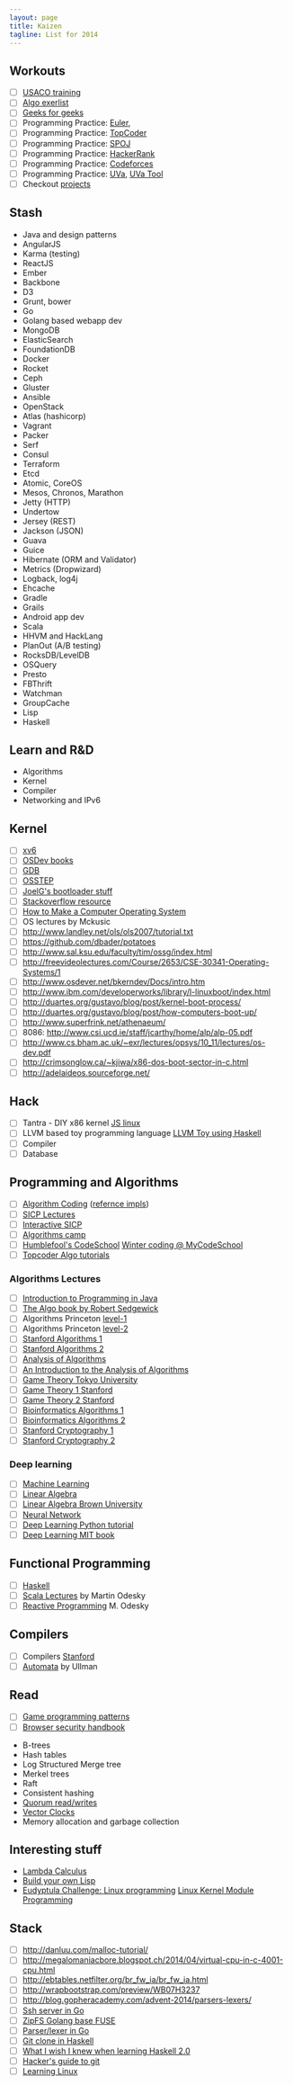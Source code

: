 ```yaml
---
layout: page
title: Kaizen
tagline: List for 2014
---
```


## Workouts

- [ ] [USACO training](http://train.usaco.org/usacogate)
- [ ] [Algo exerlist](https://code.google.com/p/prep/wiki/ExercisesList)
- [ ] [Geeks for geeks](http://www.geeksforgeeks.org/)
- [ ] Programming Practice: [Euler](http://projecteuler.net/),
- [ ] Programming Practice: [TopCoder](http://www.topcoder.com)
- [ ] Programming Practice: [SPOJ](http://www.spoj.com/)
- [ ] Programming Practice: [HackerRank](https://www.hackerrank.com/)
- [ ] Programming Practice: [Codeforces](http://codeforces.com/)
- [ ] Programming Practice: [UVa](http://uva.onlinejudge.org), [UVa Tool](http://uhunt.felix-halim.net/id/0)
- [ ] Checkout [projects](https://github.com/karan/Projects)

## Stash

- Java and design patterns
- AngularJS
- Karma (testing)
- ReactJS
- Ember
- Backbone
- D3
- Grunt, bower
- Go
- Golang based webapp dev
- MongoDB
- ElasticSearch
- FoundationDB
- Docker
- Rocket
- Ceph
- Gluster
- Ansible
- OpenStack
- Atlas (hashicorp)
- Vagrant
- Packer
- Serf
- Consul
- Terraform
- Etcd
- Atomic, CoreOS
- Mesos, Chronos, Marathon
- Jetty (HTTP)
- Undertow
- Jersey (REST)
- Jackson (JSON)
- Guava
- Guice
- Hibernate (ORM and Validator)
- Metrics (Dropwizard)
- Logback, log4j
- Ehcache
- Gradle
- Grails
- Android app dev
- Scala
- HHVM and HackLang
- PlanOut (A/B testing)
- RocksDB/LevelDB
- OSQuery
- Presto
- FBThrift
- Watchman
- GroupCache
- Lisp
- Haskell

## Learn and R&D

- Algorithms
- Kernel
- Compiler
- Networking and IPv6

## Kernel

- [ ] [xv6](http://pdos.csail.mit.edu/6.828/2012/xv6.html)
- [ ] [OSDev books](http://wiki.osdev.org/Books)
- [ ] [GDB](http://beej.us/guide/bggdb/)
- [ ] [OSSTEP](http://pages.cs.wisc.edu/~remzi/OSTEP/)
- [ ] [JoelG's bootloader stuff](http://joelgompert.com/OS/TableOfContents.htm)
- [ ] [Stackoverflow resource](http://stackoverflow.com/questions/43180/what-are-some-resources-for-getting-started-in-operating-system-development)
- [ ] [How to Make a Computer Operating System](http://samypesse.github.io/How-to-Make-a-Computer-Operating-System/)
- [ ] OS lectures by Mckusic
- [ ] http://www.landley.net/ols/ols2007/tutorial.txt
- [ ] https://github.com/dbader/potatoes
- [ ] http://www.sal.ksu.edu/faculty/tim/ossg/index.html
- [ ] http://freevideolectures.com/Course/2653/CSE-30341-Operating-Systems/1
- [ ] http://www.osdever.net/bkerndev/Docs/intro.htm
- [ ] http://www.ibm.com/developerworks/library/l-linuxboot/index.html
- [ ] http://duartes.org/gustavo/blog/post/kernel-boot-process/
- [ ] http://duartes.org/gustavo/blog/post/how-computers-boot-up/
- [ ] http://www.superfrink.net/athenaeum/
- [ ] 8086: http://www.csi.ucd.ie/staff/jcarthy/home/alp/alp-05.pdf
- [ ] http://www.cs.bham.ac.uk/~exr/lectures/opsys/10_11/lectures/os-dev.pdf
- [ ] http://crimsonglow.ca/~kjiwa/x86-dos-boot-sector-in-c.html
- [ ] http://adelaideos.sourceforge.net/

## Hack

- [ ] Tantra - DIY x86 kernel [JS linux](https://github.com/levskaya/jslinux-deobfuscated)
- [ ] LLVM based toy programming language [LLVM Toy using Haskell](http://www.stephendiehl.com/llvm/)
- [ ] Compiler
- [ ] Database

## Programming and Algorithms

- [ ] [Algorithm Coding](./algorithms.html) ([refernce impls](https://github.com/kennyledet/Algorithm-Implementations))
- [ ] [SICP Lectures](http://ocw.mit.edu/courses/electrical-engineering-and-computer-science/6-001-structure-and-interpretation-of-computer-programs-spring-2005/video-lectures/)
- [ ] [Interactive SICP](http://xuanji.appspot.com/isicp/index.html)
- [ ] [Algorithms camp](http://www.youtube.com/watch?v=vZ2Wn6Ly8Ok&playnext=1&list=PL713C10F05D6BB7BF)
- [ ] [Humblefool's CodeSchool](http://mycodeschool.com/problems) [Winter coding @ MyCodeSchool](http://wintercoding.mycodeschool.com/)
- [ ] [Topcoder Algo tutorials](http://community.topcoder.com/tc?module=Static&d1=tutorials&d2=alg_index)

### Algorithms Lectures

- [ ] [Introduction to Programming in Java](http://introcs.cs.princeton.edu/java/home/)
- [ ] [The Algo book by Robert Sedgewick](http://algs4.cs.princeton.edu/home/)
- [ ] Algorithms Princeton [level-1](https://class.coursera.org/algs4partI-003/lecture)
- [ ] Algorithms Princeton [level-2](https://class.coursera.org/algs4partII-002/lecture)
- [ ] [Stanford Algorithms 1](https://www.coursera.org/course/algo)
- [ ] [Stanford Algorithms 2](https://www.coursera.org/course/algo2)
- [ ] [Analysis of Algorithms](https://www.coursera.org/course/aofa)
- [ ] [An Introduction to the Analysis of Algorithms](http://aofa.cs.princeton.edu/home/)
- [ ] [Game Theory Tokyo University](https://www.coursera.org/course/welcomegametheory)
- [ ] [Game Theory 1 Stanford](https://www.coursera.org/course/gametheory)
- [ ] [Game Theory 2 Stanford](https://www.coursera.org/course/gametheory2)
- [ ] [Bioinformatics Algorithms 1](https://www.coursera.org/course/bioinformatics)
- [ ] [Bioinformatics Algorithms 2](https://www.coursera.org/course/bioinformatics2)
- [ ] [Stanford Cryptography 1](https://www.coursera.org/course/crypto)
- [ ] [Stanford Cryptography 2](https://www.coursera.org/course/crypto2)

### Deep learning

- [ ] [Machine Learning](https://www.coursera.org/course/ml)
- [ ] [Linear Algebra](https://www.khanacademy.org/math/linear-algebra)
- [ ] [Linear Algebra Brown University](https://www.coursera.org/course/matrix)
- [ ] [Neural Network](https://www.coursera.org/course/neuralnets)
- [ ] [Deep Learning Python tutorial](http://deeplearning.net/tutorial/deeplearning.pdf)
- [ ] [Deep Learning MIT book](http://www.iro.umontreal.ca/~bengioy/dlbook/)

## Functional Programming

- [ ] [Haskell](http://www.scs.stanford.edu/11au-cs240h/)
- [ ] [Scala Lectures](https://class.coursera.org/progfun-003/lecture) by Martin Odesky
- [ ] [Reactive Programming](https://class.coursera.org/reactive-001/lecture) M. Odesky

## Compilers

- [ ] Compilers [Stanford](https://class.coursera.org/compilers-003/lecture)
- [ ] [Automata](https://class.coursera.org/automata-002/lecture) by Ullman

## Read

- [ ] [Game programming patterns](http://gameprogrammingpatterns.com/index.html)
- [ ] [Browser security handbook](https://code.google.com/p/browsersec/wiki/Part1)
- B-trees
- Hash tables
- Log Structured Merge tree
- Merkel trees
- Raft
- Consistent hashing
- [Quorum read/writes](https://en.wikipedia.org/wiki/Quorum_%28distributed_computing%29)
- [Vector Clocks](https://en.wikipedia.org/wiki/Vector_clock)
- Memory allocation and garbage collection

## Interesting stuff

- [Lambda Calculus](https://www.youtube.com/playlist?list=PL4A05CF0478DAD704)
- [Build your own Lisp](http://www.buildyourownlisp.com/contents)
- [Eudyptula Challenge: Linux programming](http://eudyptula-challenge.org/) [Linux Kernel Module Programming](http://www.tldp.org/LDP/lkmpg/2.4/html/book1.htm)

## Stack

- [ ] http://danluu.com/malloc-tutorial/
- [ ] http://megalomaniacbore.blogspot.ch/2014/04/virtual-cpu-in-c-4001-cpu.html
- [ ] http://ebtables.netfilter.org/br_fw_ia/br_fw_ia.html
- [ ] http://wrapbootstrap.com/preview/WB07H3237
- [ ] http://blog.gopheracademy.com/advent-2014/parsers-lexers/
- [ ] [Ssh server in Go](http://blog.appsdeck.eu/post/105010314493/writing-a-replacement-to-openssh-using-go-2-2)
- [ ] [ZipFS Golang base FUSE](https://github.com/bazillion/zipfs)
- [ ] [Parser/lexer in Go](http://blog.gopheracademy.com/advent-2014/parsers-lexers/)
- [ ] [Git clone in Haskell](http://stefan.saasen.me/articles/git-clone-in-haskell-from-the-bottom-up)
- [ ] [What I wish I knew when learning Haskell 2.0](http://dev.stephendiehl.com/hask/#cabal)
- [ ] [Hacker's guide to git](http://wildlyinaccurate.com/a-hackers-guide-to-git)
- [ ] [Learning Linux](http://www.tldp.org/LDP/tlk/tlk-toc.html)
